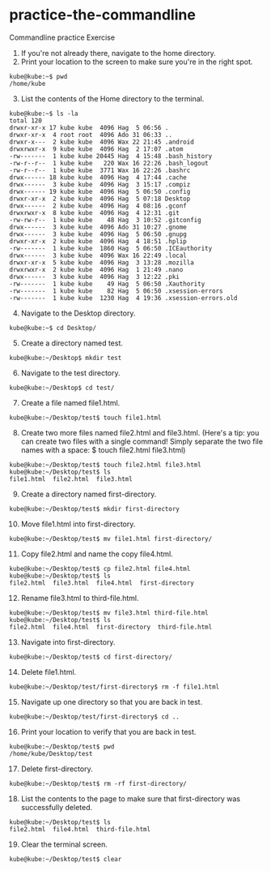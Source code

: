 # practice-the-commandline
Commandline practice Exercise

1. If you're not already there, navigate to the home directory.
2. Print your location to the screen to make sure you're in the right spot.
```
kube@kube:~$ pwd 
/home/kube
```

3. List the contents of the Home directory to the terminal.
```
kube@kube:~$ ls -la
total 120
drwxr-xr-x 17 kube kube  4096 Hag  5 06:56 .
drwxr-xr-x  4 root root  4096 Ado 31 06:33 ..
drwxr-x---  2 kube kube  4096 Wax 22 21:45 .android
drwxrwxr-x  9 kube kube  4096 Hag  2 17:07 .atom
-rw-------  1 kube kube 20445 Hag  4 15:48 .bash_history
-rw-r--r--  1 kube kube   220 Wax 16 22:26 .bash_logout
-rw-r--r--  1 kube kube  3771 Wax 16 22:26 .bashrc
drwx------ 18 kube kube  4096 Hag  4 17:44 .cache
drwx------  3 kube kube  4096 Hag  3 15:17 .compiz
drwx------ 19 kube kube  4096 Hag  5 06:50 .config
drwxr-xr-x  2 kube kube  4096 Hag  5 07:18 Desktop
drwx------  2 kube kube  4096 Hag  4 08:16 .gconf
drwxrwxr-x  8 kube kube  4096 Hag  4 12:31 .git
-rw-rw-r--  1 kube kube    48 Hag  3 10:52 .gitconfig
drwx------  3 kube kube  4096 Ado 31 10:27 .gnome
drwx------  3 kube kube  4096 Hag  5 06:50 .gnupg
drwxr-xr-x  2 kube kube  4096 Hag  4 18:51 .hplip
-rw-------  1 kube kube  1860 Hag  5 06:50 .ICEauthority
drwx------  3 kube kube  4096 Wax 16 22:49 .local
drwxr-xr-x  5 kube kube  4096 Hag  3 13:28 .mozilla
drwxrwxr-x  2 kube kube  4096 Hag  1 21:49 .nano
drwx------  3 kube kube  4096 Hag  3 12:22 .pki
-rw-------  1 kube kube    49 Hag  5 06:50 .Xauthority
-rw-------  1 kube kube    82 Hag  5 06:50 .xsession-errors
-rw-------  1 kube kube  1230 Hag  4 19:36 .xsession-errors.old
```

4. Navigate to the Desktop directory.
```
kube@kube:~$ cd Desktop/
```

5. Create a directory named test.
```
kube@kube:~/Desktop$ mkdir test
```

6. Navigate to the test directory.
```
kube@kube:~/Desktop$ cd test/
```

7. Create a file named file1.html.
```
kube@kube:~/Desktop/test$ touch file1.html
```

8. Create two more files named file2.html and file3.html. (Here's a tip: you can create two files with a single command! Simply separate the two file names with a space: $ touch file2.html file3.html)
```
kube@kube:~/Desktop/test$ touch file2.html file3.html
kube@kube:~/Desktop/test$ ls
file1.html  file2.html  file3.html
```

9. Create a directory named first-directory.
```
kube@kube:~/Desktop/test$ mkdir first-directory
```

10. Move file1.html into first-directory.
```
kube@kube:~/Desktop/test$ mv file1.html first-directory/
```

11. Copy file2.html and name the copy file4.html.
```
kube@kube:~/Desktop/test$ cp file2.html file4.html
kube@kube:~/Desktop/test$ ls
file2.html  file3.html  file4.html  first-directory
```

12. Rename file3.html to third-file.html.
```
kube@kube:~/Desktop/test$ mv file3.html third-file.html
kube@kube:~/Desktop/test$ ls
file2.html  file4.html  first-directory  third-file.html
```

13. Navigate into first-directory.
```
kube@kube:~/Desktop/test$ cd first-directory/
```

14. Delete file1.html.
```
kube@kube:~/Desktop/test/first-directory$ rm -f file1.html 
```

15. Navigate up one directory so that you are back in test.
```
kube@kube:~/Desktop/test/first-directory$ cd ..
```

16. Print your location to verify that you are back in test.
```
kube@kube:~/Desktop/test$ pwd
/home/kube/Desktop/test
```

17. Delete first-directory.
```
kube@kube:~/Desktop/test$ rm -rf first-directory/
```

18. List the contents to the page to make sure that first-directory was successfully deleted.
```
kube@kube:~/Desktop/test$ ls
file2.html  file4.html  third-file.html
```

19. Clear the terminal screen.
```
kube@kube:~/Desktop/test$ clear
```
